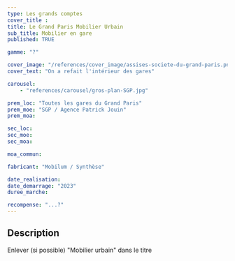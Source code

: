 ```yaml
---
type: Les grands comptes
cover_title :
title: Le Grand Paris Mobilier Urbain
sub_title: Mobilier en gare
published: TRUE

gamme: "?"

cover_image: "/references/cover_image/assises-societe-du-grand-paris.png"
cover_text: "On a refait l'intérieur des gares"

carousel:
    - "references/carousel/gros-plan-SGP.jpg"

prem_loc: "Toutes les gares du Grand Paris"
prem_moe: "SGP / Agence Patrick Jouin"
prem_moa:

sec_loc:
sec_moe:
sec_moa:

moa_commun:

fabricant: "Mobilum / Synthèse"

date_realisation:
date_demarrage: "2023"
duree_marche:

recompense: "...?"
---
```


## Description

Enlever (si possible) "Mobilier urbain" dans le titre
